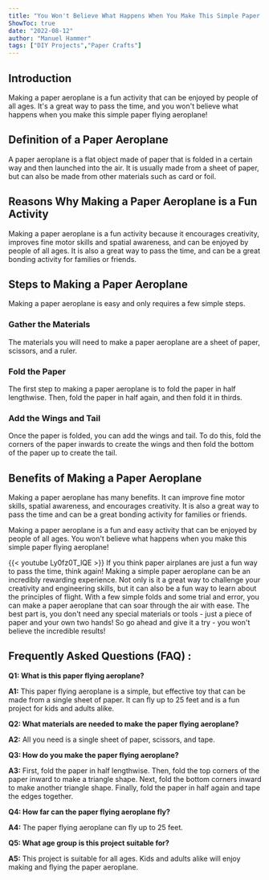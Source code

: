 ```yaml
---
title: "You Won't Believe What Happens When You Make This Simple Paper Flying Aeroplane!"
ShowToc: true 
date: "2022-08-12"
author: "Manuel Hammer" 
tags: ["DIY Projects","Paper Crafts"]
---
```

## Introduction
Making a paper aeroplane is a fun activity that can be enjoyed by people of all ages. It's a great way to pass the time, and you won't believe what happens when you make this simple paper flying aeroplane!

## Definition of a Paper Aeroplane
A paper aeroplane is a flat object made of paper that is folded in a certain way and then launched into the air. It is usually made from a sheet of paper, but can also be made from other materials such as card or foil.

## Reasons Why Making a Paper Aeroplane is a Fun Activity
Making a paper aeroplane is a fun activity because it encourages creativity, improves fine motor skills and spatial awareness, and can be enjoyed by people of all ages. It is also a great way to pass the time, and can be a great bonding activity for families or friends.

## Steps to Making a Paper Aeroplane
Making a paper aeroplane is easy and only requires a few simple steps.

### Gather the Materials
The materials you will need to make a paper aeroplane are a sheet of paper, scissors, and a ruler.

### Fold the Paper
The first step to making a paper aeroplane is to fold the paper in half lengthwise. Then, fold the paper in half again, and then fold it in thirds.

### Add the Wings and Tail
Once the paper is folded, you can add the wings and tail. To do this, fold the corners of the paper inwards to create the wings and then fold the bottom of the paper up to create the tail.

## Benefits of Making a Paper Aeroplane
Making a paper aeroplane has many benefits. It can improve fine motor skills, spatial awareness, and encourages creativity. It is also a great way to pass the time and can be a great bonding activity for families or friends.

Making a paper aeroplane is a fun and easy activity that can be enjoyed by people of all ages. You won't believe what happens when you make this simple paper flying aeroplane!

{{< youtube Ly0fz0T_lQE >}} 
If you think paper airplanes are just a fun way to pass the time, think again! Making a simple paper aeroplane can be an incredibly rewarding experience. Not only is it a great way to challenge your creativity and engineering skills, but it can also be a fun way to learn about the principles of flight. With a few simple folds and some trial and error, you can make a paper aeroplane that can soar through the air with ease. The best part is, you don't need any special materials or tools - just a piece of paper and your own two hands! So go ahead and give it a try - you won't believe the incredible results!

## Frequently Asked Questions (FAQ) :
**Q1: What is this paper flying aeroplane?**

**A1:** This paper flying aeroplane is a simple, but effective toy that can be made from a single sheet of paper. It can fly up to 25 feet and is a fun project for kids and adults alike.

**Q2: What materials are needed to make the paper flying aeroplane?**

**A2:** All you need is a single sheet of paper, scissors, and tape.

**Q3: How do you make the paper flying aeroplane?**

**A3:** First, fold the paper in half lengthwise. Then, fold the top corners of the paper inward to make a triangle shape. Next, fold the bottom corners inward to make another triangle shape. Finally, fold the paper in half again and tape the edges together.

**Q4: How far can the paper flying aeroplane fly?**

**A4:** The paper flying aeroplane can fly up to 25 feet.

**Q5: What age group is this project suitable for?**

**A5:** This project is suitable for all ages. Kids and adults alike will enjoy making and flying the paper aeroplane.





